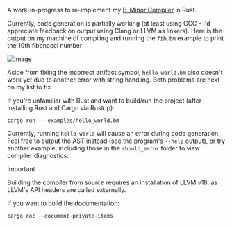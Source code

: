 A work-in-progress to re-implement my [B-Minor Compiler](https://github.com/joculatrix/bminor) in Rust.

Currently, code generation is partially working (at least using GCC - I'd appreciate feedback on output using
Clang or LLVM as linkers). Here is the output on my machine of compiling and running the `fib.bm` example to
print the 10th fibonacci number:

![image](https://github.com/user-attachments/assets/57e6f627-df2e-4ebd-b2e9-d1060f4ea06c)

Aside from fixing the incorrect artifact symbol, `hello_world.bm` also doesn't work yet due to another error
with string handling. Both problems are next on my list to fix.

If you're unfamiliar with Rust and want to build/run the project (after installing Rust and Cargo via Rustup):
```
cargo run -- examples/hello_world.bm
```
Currently, running `hello_world` will cause an error during code generation. Feel free to output the AST instead 
(see the program's `--help` output), or try another example, including those in the `should_error` folder to view
compiler diagnostics.

> [!IMPORTANT]
> Building the compiler from source requires an installation of LLVM v18, as LLVM's API headers are called
> externally.

If you want to build the documentation:
```
cargo doc --document-private-items
```
